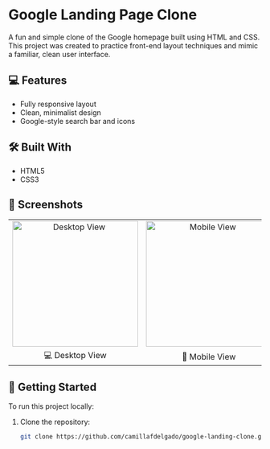 # Google Landing Page Clone

A fun and simple clone of the Google homepage built using HTML and CSS. This project was created to practice front-end layout techniques and mimic a familiar, clean user interface.

## 💻 Features

- Fully responsive layout
- Clean, minimalist design
- Google-style search bar and icons

## 🛠️ Built With

- HTML5
- CSS3

## 📸 Screenshots

<table>
  <tr>
    <td align="center">
      <img src="screenshot-desktop.png" alt="Desktop View" width="250" />
    </td>
    <td align="center">
      <img src="screenshot-mobile.png" alt="Mobile View" width="250" />
    </td>
  </tr>
  <tr>
    <td align="center">💻 Desktop View</td>
    <td align="center">📱 Mobile View</td>
  </tr>
</table>

## 🚀 Getting Started

To run this project locally:

1. Clone the repository:
   ```bash
   git clone https://github.com/camillafdelgado/google-landing-clone.git
   ```
